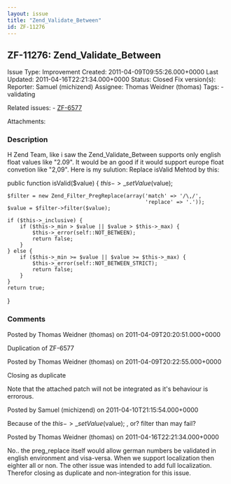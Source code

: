 ```yaml
---
layout: issue
title: "Zend_Validate_Between"
id: ZF-11276
---
```


ZF-11276: Zend\_Validate\_Between
---------------------------------

 Issue Type: Improvement Created: 2011-04-09T09:55:26.000+0000 Last Updated: 2011-04-16T22:21:34.000+0000 Status: Closed Fix version(s): 
 Reporter:  Samuel (michizend)  Assignee:  Thomas Weidner (thomas)  Tags: - validating
 
 Related issues: - [ZF-6577](/issues/browse/ZF-6577)
 
 Attachments: 
### Description

H Zend Team, like i saw the Zend\_Validate\_Between supports only english float values like "2.09". It would be an good if it would support europe float convetion like "2,09". Here is my sulution: Replace isValid Mehtod by this:

public function isValid($value) { $this->\_setValue($value);

 
    $filter = new Zend_Filter_PregReplace(array('match' => '/\,/',
                                                'replace' => '.'));
    $value = $filter->filter($value);
    
    if ($this->_inclusive) {
        if ($this->_min > $value || $value > $this->_max) {
            $this->_error(self::NOT_BETWEEN);
            return false;
        }
    } else {
        if ($this->_min >= $value || $value >= $this->_max) {
            $this->_error(self::NOT_BETWEEN_STRICT);
            return false;
        }
    }
    return true;


}

 

 

### Comments

Posted by Thomas Weidner (thomas) on 2011-04-09T20:20:51.000+0000

Duplication of ZF-6577

 

 

Posted by Thomas Weidner (thomas) on 2011-04-09T20:22:55.000+0000

Closing as duplicate

Note that the attached patch will not be integrated as it's behaviour is errorous.

 

 

Posted by Samuel (michizend) on 2011-04-10T21:15:54.000+0000

Because of the $this->\_setValue($value); , or? filter than may fail?

 

 

Posted by Thomas Weidner (thomas) on 2011-04-16T22:21:34.000+0000

No.. the preg\_replace itself would allow german numbers be validated in english environment and visa-versa. When we support localization then eighter all or non. The other issue was intended to add full localization. Therefor closing as duplicate and non-integration for this issue.

 

 